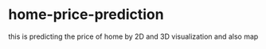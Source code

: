 # home-price-prediction
this is predicting the price of home by 2D and 3D visualization and also map

